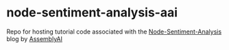 # node-sentiment-analysis-aai
Repo for hosting tutorial code associated with the [Node-Sentiment-Analysis](www.assemblyai.com/blog/node-sentiment-analysis/) blog by [AssemblyAI](https://www.assemblyai.com)
